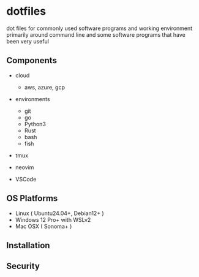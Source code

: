 # dotfiles

dot files for commonly used software programs and working environment primarily around command line 
and some software programs that have been very useful 

## Components

- cloud
    - aws, azure, gcp 

- environments 
    - git
    - go
    - Python3
    - Rust
    - bash
    - fish
- tmux
- neovim
- VSCode 

## OS Platforms
- Linux ( Ubuntu24.04+, Debian12+ ) 
- Windows 12 Pro+ with WSLv2 
- Mac OSX  ( Sonoma+ ) 

## Installation 



## Security 




